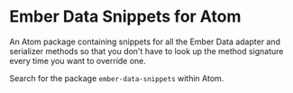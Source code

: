 Ember Data Snippets for Atom
============================

An Atom package containing snippets for all the Ember Data adapter and serializer methods so that you don't have to look up the method signature every time you want to override one.

Search for the package `ember-data-snippets` within Atom.
